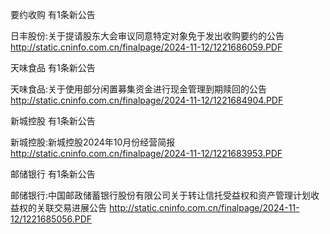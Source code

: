 要约收购 有1条新公告 

日丰股份:关于提请股东大会审议同意特定对象免于发出收购要约的公告 http://static.cninfo.com.cn/finalpage/2024-11-12/1221686059.PDF 

天味食品 有1条新公告 

天味食品:关于使用部分闲置募集资金进行现金管理到期赎回的公告 http://static.cninfo.com.cn/finalpage/2024-11-12/1221684904.PDF 

新城控股 有1条新公告 

新城控股:新城控股2024年10月份经营简报 http://static.cninfo.com.cn/finalpage/2024-11-12/1221683953.PDF 

邮储银行 有1条新公告 

邮储银行:中国邮政储蓄银行股份有限公司关于转让信托受益权和资产管理计划收益权的关联交易进展公告 http://static.cninfo.com.cn/finalpage/2024-11-12/1221685056.PDF 

